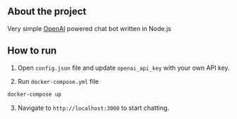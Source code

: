 ## About the project

Very simple [OpenAI](https://openai.com/) powered chat bot written in Node.js


## How to run

1. Open `config.json` file and update `openai_api_key` with your own API key.

2. Run `docker-compose.yml` file

```sh
docker-compose up
```

3. Navigate to `http://localhost:3000` to start chatting.
